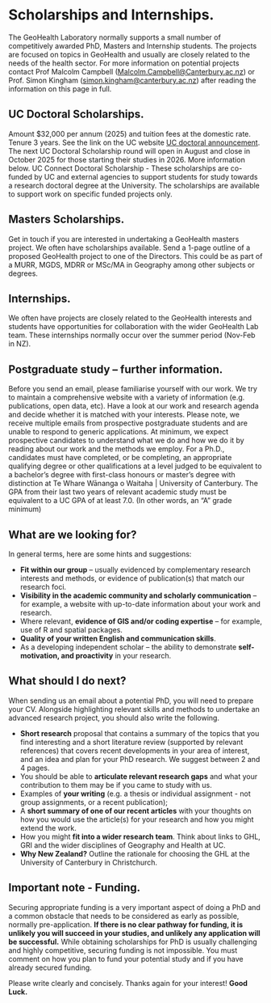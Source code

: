 # **Scholarships and Internships.**

The GeoHealth Laboratory normally supports a small number of competitively awarded PhD, Masters and Internship students. 
The projects are focused on topics in GeoHealth and usually are closely related to the needs of the health sector. 
For more information on potential projects contact Prof Malcolm Campbell (Malcolm.Campbell@Canterbury.ac.nz) or Prof. Simon Kingham (simon.kingham@canterbury.ac.nz) after reading the information on this page in full.

## **UC Doctoral Scholarships.**

Amount $32,000 per annum (2025) and tuition fees at the domestic rate. Tenure 3 years. See the link on the UC website [UC doctoral announcement](https://www.canterbury.ac.nz/study/getting-started/scholarships/doctoral-scholarships).
The next UC Doctoral Scholarship round will open in August and close in October 2025 for those starting their studies in 2026. 
More information below. UC Connect Doctoral Scholarship - These scholarships are co-funded by UC and external agencies to support students for study towards a research doctoral degree at the University. 
The scholarships are available to support work on specific funded projects only.

## **Masters Scholarships.**

Get in touch if you are interested in undertaking a GeoHealth masters project. We often have scholarships available. Send a 1-page outline of a proposed GeoHealth project to one of the Directors. This could be as part of a MURR, MGDS, MDRR or MSc/MA in Geography among other subjects or degrees.

## **Internships.**

We often have projects are closely related to the GeoHealth interests and students have opportunities for collaboration with the wider GeoHealth Lab team. These internships normally occur over the summer period (Nov-Feb in NZ).

## **Postgraduate study – further information.**

Before you send an email, please familiarise yourself with our work. 
We try to maintain a comprehensive website with a variety of information (e.g. publications, open data, etc). 
Have a look at our work and research agenda and decide whether it is matched with your interests. 
Please note, we receive multiple emails from prospective postgraduate students and are unable to respond to generic applications. 
At minimum, we expect prospective candidates to understand what we do and how we do it by reading about our work and the methods we employ.
For a Ph.D., candidates must have completed, or be completing, an appropriate qualifying degree or other qualifications at a level judged to be equivalent to a bachelor’s degree with first-class honours or master’s degree with distinction at Te Whare Wānanga o Waitaha | University of Canterbury. 
The GPA from their last two years of relevant academic study must be equivalent to a UC GPA of at least 7.0. (In other words, an “A” grade minimum)

## What are we looking for?

In general terms, here are some hints and suggestions:
-	**Fit within our group** – usually evidenced by complementary research interests and methods, or evidence of publication(s) that match our research foci.
-	**Visibility in the academic community and scholarly communication** – for example, a website with up-to-date information about your work and research.
-	Where relevant, **evidence of GIS and/or coding expertise** – for example, use of R and spatial packages.
-	**Quality of your written English and communication skills**.
-	As a developing independent scholar – the ability to demonstrate **self-motivation, and proactivity** in your research.

## **What should I do next?**

When sending us an email about a potential PhD, you will need to prepare your CV. Alongside highlighting relevant skills and methods to undertake an advanced research project, you should also write the following.
-	**Short research** proposal that contains a summary of the topics that you find interesting and a short literature review (supported by relevant references) that covers recent developments in your area of interest, and an idea and plan for your PhD research. We suggest between 2 and 4 pages. 
-	You should be able to **articulate relevant research gaps** and what your contribution to them may be if you came to study with us.
-	Examples of **your writing** (e.g. a thesis or individual assignment - not group assignments, or a recent publication);
-	A **short summary of one of our recent articles** with your thoughts on how you would use the article(s) for your research and how you might extend the work.
-	How you might **fit into a wider research team**. Think about links to GHL, GRI and the wider disciplines of Geography and Health at UC.
-	**Why New Zealand?** Outline the rationale for choosing the GHL at the University of Canterbury in Christchurch.

## **Important note - Funding.**

Securing appropriate funding is a very important aspect of doing a PhD and a common obstacle that needs to be considered as early as possible, normally pre-application. 
**If there is no clear pathway for funding, it is unlikely you will succeed in your studies, and unlikely any application will be successful.**
While obtaining scholarships for PhD is usually challenging and highly competitive, securing funding is not impossible. 
You must comment on how you plan to fund your potential study and if you have already secured funding.

Please write clearly and concisely. Thanks again for your interest! 
**Good Luck.**


